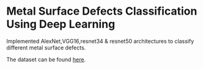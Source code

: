 # Metal Surface Defects Classification Using Deep Learning

Implemented AlexNet,VGG16,resnet34 & resnet50 architectures to classify different metal surface defects.

The dataset can be found [here](https://www.kaggle.com/datasets/fantacher/neu-metal-surface-defects-data).
